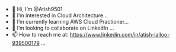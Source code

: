 - 👋 Hi, I’m @Atish9501
- 👀 I’m interested in Cloud Architecture...
- 🌱 I’m currently learning AWS Cloud Practioner...
- 💞️ I’m looking to collaborate on LinkedIn ...
- 📫 How to reach me at: https://www.linkedin.com/in/atish-lalloo-939500179 ...

<!---
Atish9501/Atish9501 is a ✨ special ✨ repository because its `README.md` (this file) appears on your GitHub profile.
You can click the Preview link to take a look at your changes.
--->
